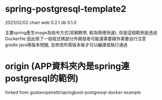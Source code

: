 # spring-postgresql-template2
2021/02/02 chart web 0.2.1 db 0.1.0

主要spring產生image為指令方式(官網教學, 較為簡便快速), 但是這個範例是透過Dockerfile 因此除了一般程式碼部分外開發者可能還需要額外需要自行注意gradle java等版本問題, 並修改所需版本後才可以編譯或執行通過

# origin (APP資料夾內是spring連postgresql的範例)
forked from gustavopeiretti/springboot-postgresql-docker-example
